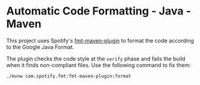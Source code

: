 # Automatic Code Formatting - Java - Maven

This project uses Spotify's [fmt-maven-plugin](https://github.com/spotify/fmt-maven-plugin) to format the code according to the Google Java Format.

The plugin checks the code style at the `verify` phase and fails the build when it finds non-compliant files. Use the following command to fix them:

```sh
./mvnw com.spotify.fmt:fmt-maven-plugin:format
```
